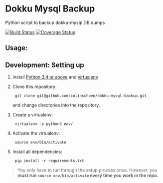Dokku Mysql Backup
==============

Python script to backup dokku-mysql DB dumps

[![Build Status](https://travis-ci.org/colinschoen/dokku-mysql-backup.svg?branch=master)](https://travis-ci.org/colinschoen/dokku-mysql-backup)
[![Coverage Status](https://coveralls.io/repos/github/colinschoen/dokku-mysql-backup/badge.svg?branch=master)](https://coveralls.io/github/colinschoen/dokku-mysql-backup?branch=master)

Usage:
---------


Development: Setting up
----------

1. Install [Python 3.4 or above](https://www.python.org/downloads/) and
   [virtualenv](https://virtualenv.pypa.io/en/latest/installation.html)
2. Clone this repository:

        git clone git@github.com:colinschoen/dokku-mysql-backup.git

    and change directories into the repository.

3. Create a virtualenv:

        virtualenv -p python3 env/

4. Activate the virtualenv:

        source env/bin/activate

5. Install all dependencies:

        pip install -r requirements.txt

> You only have to run through the setup process once. However, you **must run
> `source env/bin/activate` every time you work in the repo.**
